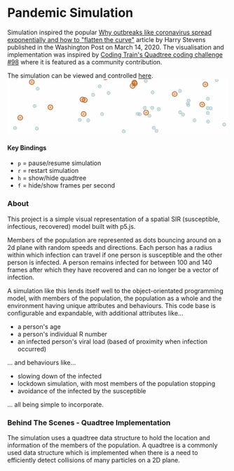 # Pandemic Simulation
Simulation inspired the popular [Why outbreaks like
coronavirus spread exponentially and how to "flatten the curve"](https://www.washingtonpost.com/graphics/2020/world/corona-simulator/)
article by Harry Stevens published in the Washington Post
on March 14, 2020. The visualisation and implementation
was inspired by [Coding Train's Quadtree coding challenge #98](https://thecodingtrain.com/CodingChallenges/098.1-quadtree.html)
where it is featured as a community contribution.

The simulation can be viewed and controlled [here](https://dansarno.github.io/p5-pandemic-simulation/).
![Simulation gif](assets/sim_gif.gif)

#### Key Bindings
- `p` = pause/resume simulation
- `r` = restart simulation
- `h` = show/hide quadtree
- `f` = hide/show frames per second

### About
This project is a simple visual representation of a spatial SIR
(susceptible, infectious, recovered) model built with p5.js.

Members of the population are represented as dots bouncing
around on a 2d plane with random speeds and directions.
Each person has a radius within which infection can travel if one
person is susceptible and the other person is infected. A person
remains infected for between 100 and 140 frames after which they
have recovered and can no longer be a vector of infection.

A simulation like this lends itself well to the object-orientated
programming model, with members of the population, the population
as a whole and the environment having unique attributes
and behaviours. This code base is configurable and expandable,
with additional attributes like...
- a person's age
- a person's individual R number
- an infected person's viral load (based of proximity when infection occurred)

... and behaviours like...
- slowing down of the infected
- lockdown simulation, with most members of the population stopping
- avoidance of the infected by the susceptible

... all being simple to incorporate.


### Behind The Scenes - Quadtree Implementation
The simulation uses a quadtree data structure to hold the location
and information of the members of the population. A quadtree
is a commonly used data structure which is implemented when there
is a need to efficiently detect collisions of many particles on a
2D plane.
